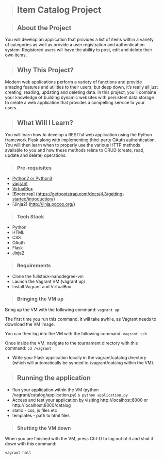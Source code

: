 ># Item Catalog Project

>## About the Project

You will develop an application that provides a list of items within a variety of categories as well as provide a user registration and authentication system. Registered users will have the ability to post, edit and delete their own items.

>## Why This Project?

Modern web applications perform a variety of functions and provide amazing features and utilities to their users; but deep down, it’s really all just creating, reading, updating and deleting data. In this project, you’ll combine your knowledge of building dynamic websites with persistent data storage to create a web application that provides a compelling service to your users.

>## What Will I Learn?

You will learn how to develop a RESTful web application using the Python framework Flask along with implementing third-party OAuth authentication. You will then learn when to properly use the various HTTP methods available to you and how these methods relate to CRUD (create, read, update and delete) operations.

>### Pre-requisites

* [Python2 or Python3](https://www.python.org/)
* [vagrant](https://www.vagrantup.com/)
* [VirtualBox](https://www.virtualbox.org/)
* [Bootstrap] (https://getbootstrap.com/docs/4.3/getting-started/introduction/)
* [Jinja2] (http://jinja.pocoo.org/)

>### Tech Stack

* Python
* HTML
* CSS
* OAuth
* Flask
* Jinja2

>### Requirements

* Clone the fullstack-nanodegree-vm
* Launch the Vagrant VM (vagrant up)
* Install Vagrant and VirtualBox

>### Bringing the VM up

Bring up the VM with the following command:
`vagrant up`

The first time you run this command, it will take awhile, as Vagrant needs to download the VM image.

You can then log into the VM with the following command:
`vagrant ssh`

Once inside the VM, navigate to the tournament directory with this command:
`cd /vagrant`

* Write your Flask application locally in the vagrant/catalog directory (which will automatically be synced to /vagrant/catalog within the VM).

>## Running the application

* Run your application within the VM (python /vagrant/catalog/application.py)
`$ python application.py`
* Access and test your application by visiting http://localhost:8000 or http://localhost:8000/catalog
* static - css, js files etc
* templates - path to html files

>### Shutting the VM down

When you are finished with the VM, press Ctrl-D to log out of it and shut it down with this command:

`vagrant halt`
